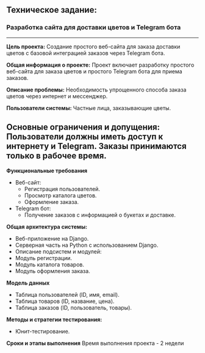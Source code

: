 ## Техническое задание:
### Разработка сайта для доставки цветов и Telegram бота

---
**Цель проекта:**
Создание простого веб-сайта для заказа доставки цветов с базовой интеграцией заказов через Telegram бота.

**Общая информация о проекте:**
Проект включает разработку простого веб-сайта для заказа цветов и простого Telegram бота для приема заказов.

**Описание проблемы:**
Необходимость упрощенного способа заказа цветов через интернет и мессенджер.

**Пользователи системы:**
Частные лица, заказывающие цветы.

**Основные ограничения и допущения:**
Пользователи должны иметь доступ к интернету и Telegram. Заказы принимаются только в рабочее время.
---
**Функциональные требования**
- Веб-сайт:
    - Регистрация пользователей.
    - Просмотр каталога цветов.
    - Оформление заказа.
- Telegram бот:
    - Получение заказов с информацией о букетах и доставке.

**Общая архитектура системы:**
- Веб-приложение на Django.
- Серверная часть на Python с использованием Django.
- Описание подсистем и модулей:
- Модуль регистрации.
- Модуль каталога товаров.
- Модуль оформления заказа.

**Модель данных**
- Таблица пользователей (ID, имя, email).
- Таблица товаров (ID, название, цена).
- Таблица заказов (ID, пользователь, товары).

**Методы и стратегии тестирования:**
- Юнит-тестирование.

**Сроки и этапы выполнения**
Время выполнения проекта - 2 недели